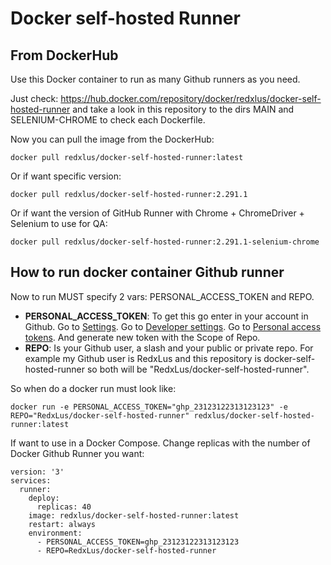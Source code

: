 # Docker self-hosted Runner



## From DockerHub

Use this Docker container to run as many Github runners as you need.

Just check: https://hub.docker.com/repository/docker/redxlus/docker-self-hosted-runner and take a look in this repository to the dirs MAIN and SELENIUM-CHROME to check each Dockerfile.

Now you can pull the image from the DockerHub: 

``docker pull redxlus/docker-self-hosted-runner:latest``

Or if want specific version: 

``docker pull redxlus/docker-self-hosted-runner:2.291.1``

Or if want the version of GitHub Runner with Chrome + ChromeDriver + Selenium to use for QA: 

``docker pull redxlus/docker-self-hosted-runner:2.291.1-selenium-chrome``

## How to run docker container Github runner

Now to run MUST specify 2 vars: PERSONAL_ACCESS_TOKEN and REPO.

* **PERSONAL_ACCESS_TOKEN**: To get this go enter in your account in Github. Go to [Settings](https://github.com/settings/profile). Go to [Developer settings](https://github.com/settings/apps). Go to [Personal access tokens](https://github.com/settings/tokens). And generate new token with the Scope of Repo.
* **REPO**: Is your Github user, a slash and your public or private repo. For example my Github user is RedxLus and this repository is docker-self-hosted-runner so both will be "RedxLus/docker-self-hosted-runner".

So when do a docker run must look like:

``docker run -e PERSONAL_ACCESS_TOKEN="ghp_23123122313123123" -e REPO="RedxLus/docker-self-hosted-runner" redxlus/docker-self-hosted-runner:latest``

If want to use in a Docker Compose. Change replicas with the number of Docker Github Runner you want:
```
version: '3'
services:
  runner:
    deploy:
      replicas: 40
    image: redxlus/docker-self-hosted-runner:latest
    restart: always
    environment:
      - PERSONAL_ACCESS_TOKEN=ghp_23123122313123123
      - REPO=RedxLus/docker-self-hosted-runner
```
      
